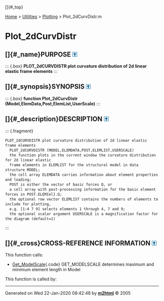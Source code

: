 []{#_top}

<div>

[Home](../../FEDEASLab.html) \> [Utilities](../FEDEASLab.html) \>
[Plotting](FEDEASLab.html) \> Plot_2dCurvDistr.m

</div>

# Plot_2dCurvDistr

## []{#_name}PURPOSE [![\^](../../up.png)](#_top)

::: {.box}
**PLOT_2dCURVDISTR plot curvature distribution of 2d linear elastic
frame elements**
:::

## []{#_synopsis}SYNOPSIS [![\^](../../up.png)](#_top)

::: {.box}
**function Plot_2dCurvDistr (Model,ElemData,Post,ElemList,UserScale)**
:::

## []{#_description}DESCRIPTION [![\^](../../up.png)](#_top)

::: {.fragment}
``` {.comment}
PLOT_2dCURVDISTR plot curvature distribution of 2d linear elastic frame elements    
  PLOT_2dCURVDISTR (MODEL,ELEMDATA,POST,ELEMLIST,USERSCALE)
  the function plots in the current window the curvature distribution for 2d linear elastic
  frame elements in ELEMLIST for the structural model in data structure MODEL;
  the cell array ELEMDATA carries information about element properties and loading;
  POST is either the vector of basic forces Q, or
  a cell array with post-processing information for the basic element forces in POST.ELEM{el}.Q;
  the optional row vector ELEMLIST contains the numbers of elements to include for plotting,
  e.g. [1:4 7 9] selects elements 1 through 4, 7 and 9;
  the optional scalar argument USERSCALE is a magnification factor for the diagram (default=1)
```
:::

## []{#_cross}CROSS-REFERENCE INFORMATION [![\^](../../up.png)](#_top)

This function calls:

-   [Get_ModelScale](Get_ModelScale.html "function [ModSc,maxL,minL] = Get_ModelScale (Model,Ratio)"){.code}
    GET_MODELSCALE determines maximum and minimum element length in
    Model

This function is called by:

------------------------------------------------------------------------

Generated on Wed 22-Jan-2020 08:42:48 by
**[m2html](http://www.artefact.tk/software/matlab/m2html/ "Matlab Documentation in HTML")**
© 2005

